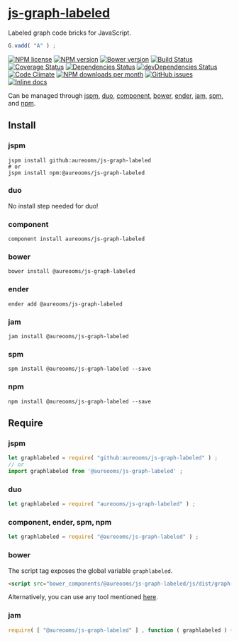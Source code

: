 [js-graph-labeled](http://aureooms.github.io/js-graph-labeled)
==

Labeled graph code bricks for JavaScript.

```js
G.vadd( "A" ) ;
```

[![NPM license](http://img.shields.io/npm/l/@aureooms/js-graph-labeled.svg?style=flat)](https://raw.githubusercontent.com/aureooms/js-graph-labeled/master/LICENSE)
[![NPM version](http://img.shields.io/npm/v/@aureooms/js-graph-labeled.svg?style=flat)](https://www.npmjs.org/package/@aureooms/js-graph-labeled)
[![Bower version](http://img.shields.io/bower/v/@aureooms/js-graph-labeled.svg?style=flat)](http://bower.io/search/?q=@aureooms/js-graph-labeled)
[![Build Status](http://img.shields.io/travis/aureooms/js-graph-labeled.svg?style=flat)](https://travis-ci.org/aureooms/js-graph-labeled)
[![Coverage Status](http://img.shields.io/coveralls/aureooms/js-graph-labeled.svg?style=flat)](https://coveralls.io/r/aureooms/js-graph-labeled)
[![Dependencies Status](http://img.shields.io/david/aureooms/js-graph-labeled.svg?style=flat)](https://david-dm.org/aureooms/js-graph-labeled#info=dependencies)
[![devDependencies Status](http://img.shields.io/david/dev/aureooms/js-graph-labeled.svg?style=flat)](https://david-dm.org/aureooms/js-graph-labeled#info=devDependencies)
[![Code Climate](http://img.shields.io/codeclimate/github/aureooms/js-graph-labeled.svg?style=flat)](https://codeclimate.com/github/aureooms/js-graph-labeled)
[![NPM downloads per month](http://img.shields.io/npm/dm/@aureooms/js-graph-labeled.svg?style=flat)](https://www.npmjs.org/package/@aureooms/js-graph-labeled)
[![GitHub issues](http://img.shields.io/github/issues/aureooms/js-graph-labeled.svg?style=flat)](https://github.com/aureooms/js-graph-labeled/issues)
[![Inline docs](http://inch-ci.org/github/aureooms/js-graph-labeled.svg?branch=master&style=shields)](http://inch-ci.org/github/aureooms/js-graph-labeled)

Can be managed through [jspm](https://github.com/jspm/jspm-cli),
[duo](https://github.com/duojs/duo),
[component](https://github.com/componentjs/component),
[bower](https://github.com/bower/bower),
[ender](https://github.com/ender-js/Ender),
[jam](https://github.com/caolan/jam),
[spm](https://github.com/spmjs/spm),
and [npm](https://github.com/npm/npm).

## Install

### jspm
```terminal
jspm install github:aureooms/js-graph-labeled
# or
jspm install npm:@aureooms/js-graph-labeled
```
### duo
No install step needed for duo!

### component
```terminal
component install aureooms/js-graph-labeled
```

### bower
```terminal
bower install @aureooms/js-graph-labeled
```

### ender
```terminal
ender add @aureooms/js-graph-labeled
```

### jam
```terminal
jam install @aureooms/js-graph-labeled
```

### spm
```terminal
spm install @aureooms/js-graph-labeled --save
```

### npm
```terminal
npm install @aureooms/js-graph-labeled --save
```

## Require
### jspm
```js
let graphlabeled = require( "github:aureooms/js-graph-labeled" ) ;
// or
import graphlabeled from '@aureooms/js-graph-labeled' ;
```
### duo
```js
let graphlabeled = require( "aureooms/js-graph-labeled" ) ;
```

### component, ender, spm, npm
```js
let graphlabeled = require( "@aureooms/js-graph-labeled" ) ;
```

### bower
The script tag exposes the global variable `graphlabeled`.
```html
<script src="bower_components/@aureooms/js-graph-labeled/js/dist/graph-labeled.min.js"></script>
```
Alternatively, you can use any tool mentioned [here](http://bower.io/docs/tools/).

### jam
```js
require( [ "@aureooms/js-graph-labeled" ] , function ( graphlabeled ) { ... } ) ;
```
